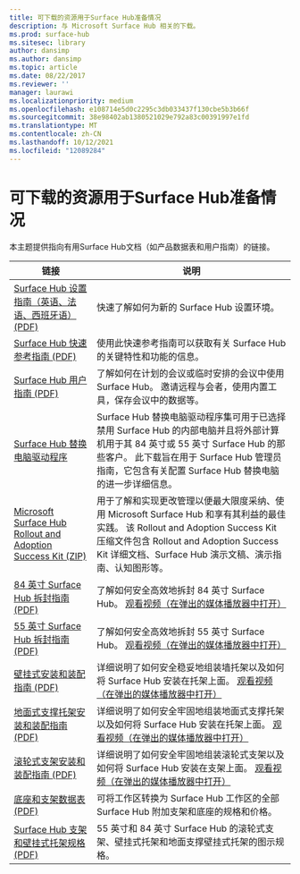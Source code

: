 ```yaml
---
title: 可下载的资源用于Surface Hub准备情况
description: 与 Microsoft Surface Hub 相关的下载。
ms.prod: surface-hub
ms.sitesec: library
author: dansimp
ms.author: dansimp
ms.topic: article
ms.date: 08/22/2017
ms.reviewer: ''
manager: laurawi
ms.localizationpriority: medium
ms.openlocfilehash: e108714e5d0c2295c3db033437f130cbe5b3b66f
ms.sourcegitcommit: 38e98402ab1380521029e792a83c00391997e1fd
ms.translationtype: MT
ms.contentlocale: zh-CN
ms.lasthandoff: 10/12/2021
ms.locfileid: "12089284"
---
```

# <a name="downloadable-resources-for-surface-hub-readiness"></a>可下载的资源用于Surface Hub准备情况

本主题提供指向有用Surface Hub文档（如产品数据表和用户指南）的链接。

| 链接 | 说明 |
| --- | --- |
| [Surface Hub 设置指南（英语、法语、西班牙语）(PDF)](https://download.microsoft.com/download/0/1/6/016363A4-8602-4F01-8281-9BE5C814DC78/Setup-Guide_EN-FR-SP.pdf) | 快速了解如何为新的 Surface Hub 设置环境。 |
| [Surface Hub 快速参考指南 (PDF)](https://download.microsoft.com/download/9/E/E/9EE660F8-3FC6-4909-969E-89EA648F06DB/Surface%20Hub%20Quick%20Reference%20Guide_en-us.pdf)  | 使用此快速参考指南可以获取有关 Surface Hub 的关键特性和功能的信息。 |
| [Surface Hub 用户指南 (PDF)](https://download.microsoft.com/download/3/6/B/36B6331E-0C63-4E71-A05D-EE88D05081F8/surface-hub-user-guide-en-us.pdf) | 了解如何在计划的会议或临时安排的会议中使用 Surface Hub。 邀请远程与会者，使用内置工具，保存会议中的数据等。 |
| [Surface Hub 替换电脑驱动程序](https://www.microsoft.com/download/details.aspx?id=52210) | Surface Hub 替换电脑驱动程序集可用于已选择禁用 Surface Hub 的内部电脑并且将外部计算机用于其 84 英寸或 55 英寸 Surface Hub 的那些客户。 此下载旨在用于 Surface Hub 管理员指南，它包含有关配置 Surface Hub 替换电脑的进一步详细信息。  |
| [Microsoft Surface Hub Rollout and Adoption Success Kit (ZIP)](https://download.microsoft.com/download/F/A/3/FA3ADEA4-4966-456B-8BDE-0A594FD52C6C/Surface_Hub_Adoption_Kit_Final_0519.pdf) | 用于了解和实现更改管理以便最大限度采纳、使用 Microsoft Surface Hub 和享有其利益的最佳实践。 该 Rollout and Adoption Success Kit 压缩文件包含 Rollout and Adoption Success Kit 详细文档、Surface Hub 演示文稿、演示指南、认知图形等。 |
| [84 英寸 Surface Hub 拆封指南 (PDF)](https://download.microsoft.com/download/5/2/B/52B4007E-D8C8-4EED-ACA9-FEEF93F6055C/84_Unpacking_Guide_English_French-Spanish.pdf) | 了解如何安全高效地拆封 84 英寸 Surface Hub。 [观看视频（在弹出的媒体播放器中打开）](http://compass.xbox.com/assets/75/2b/752b73dc-6e9d-4692-8ba1-0f9fc03bff6b.mov?n=04.07.16_installation_video_03_unpacking_84.mov) |
| [55 英寸 Surface Hub 拆封指南 (PDF)](https://download.microsoft.com/download/2/E/7/2E7616A2-F936-4512-8052-1E2D92DFD070/55_Unpacking_Guide_English-French-Spanish.PDF) | 了解如何安全高效地拆封 55 英寸 Surface Hub。 [观看视频（在弹出的媒体播放器中打开）](http://compass.xbox.com/assets/a9/d6/a9d6b4d7-d33f-4e8b-be92-28f7fc2c06d7.mov?n=04.07.16_installation_video_02_unpacking_55.mov) |
| [壁挂式安装和装配指南 (PDF)](https://download.microsoft.com/download/7/0/2/702485E3-B55E-4DE8-B5DD-3B56F90DCF5D/SH-Guide_WACG_Wall_Mounts_EN-FR-ES-NL-DE-IT-PT-AR-DA-FI-NO-SV.pdf) | 详细说明了如何安全稳妥地组装墙托架以及如何将 Surface Hub 安装在托架上面。 [观看视频（在弹出的媒体播放器中打开）](http://compass.xbox.com/assets/bf/4d/bf4d6f06-370c-45ee-88e6-c409873914e8.mov?n=04.07.16_installation_video_05_wall_mount.mov) |
| [地面式支撑托架安装和装配指南 (PDF)](https://download.microsoft.com/download/7/0/2/702485E3-B55E-4DE8-B5DD-3B56F90DCF5D/SH-Guide_WACG_Floor_Support_Mount_EN-FR-ES-NL-DE-IT-AR-DA-FI-NO-SV.pdf) | 详细说明了如何安全牢固地组装地面式支撑托架以及如何将 Surface Hub 安装在托架上面。 [观看视频（在弹出的媒体播放器中打开）](http://compass.xbox.com/assets/ed/de/edde468a-e1d4-4ce8-8b61-c4527dd25c81.mov?n=04.07.16_installation_video_06_floor_support_mount.mov) |
| [滚轮式支架安装和装配指南 (PDF)](https://download.microsoft.com/download/7/0/2/702485E3-B55E-4DE8-B5DD-3B56F90DCF5D/SH-Guide_WACG_Rolling_Stands_EN-FR-ES-NL-DE-IT-AR-DA-FI-NO-SV.pdf) | 详细说明了如何安全牢固地组装滚轮式支架以及如何将 Surface Hub 安装在支架上面。 [观看视频（在弹出的媒体播放器中打开）](http://compass.xbox.com/assets/1f/94/1f949613-3e4a-41e3-ad60-fe8aa7134115.mov?n=04.07.16_installation_video_04_rolling_stand_mount.mov) |
| [底座和支架数据表 (PDF)](https://download.microsoft.com/download/5/0/1/501F98D9-1BCC-4448-A1DB-47056CEE33B6/20160711_Surface_Hub_Mounts_and_Stands_Datasheet.pdf) | 可将工作区转换为 Surface Hub 工作区的全部 Surface Hub 附加支架和底座的规格和价格。 |
| [Surface Hub 支架和壁挂式托架规格 (PDF)](https://download.microsoft.com/download/7/A/7/7A75BD0F-5A46-4BCE-B313-A80E47AEB581/20160720_Combined_Stand_Wall_Mount_Drawings.pdf) | 55 英寸和 84 英寸 Surface Hub 的滚轮式支架、壁挂式托架和地面支撑壁挂式托架的图示规格。 |




